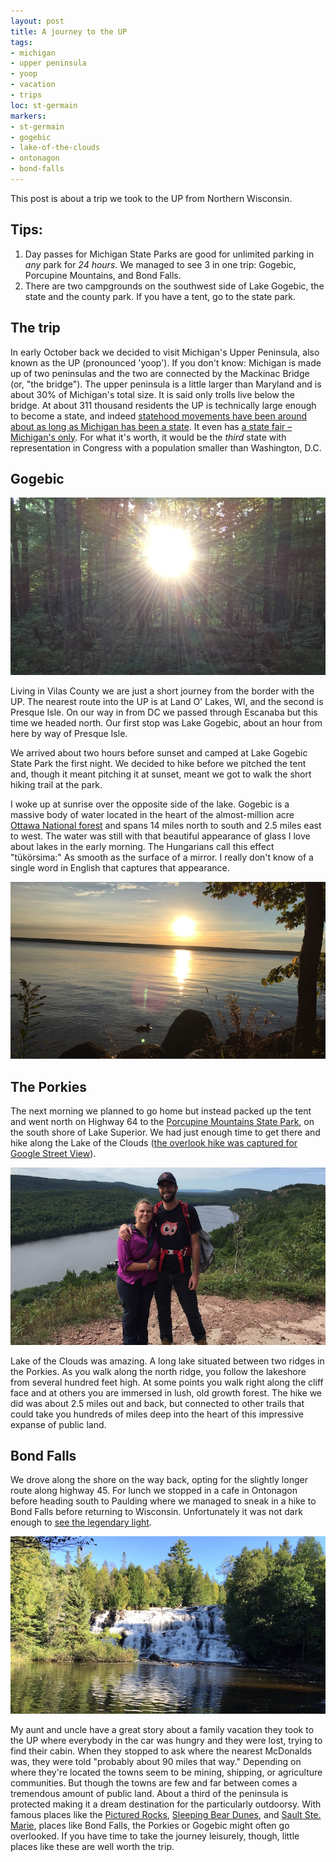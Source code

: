 ```yaml
---
layout: post
title: A journey to the UP
tags:
- michigan
- upper peninsula
- yoop
- vacation
- trips
loc: st-germain
markers:
- st-germain
- gogebic
- lake-of-the-clouds
- ontonagon
- bond-falls
---
```

This post is about a trip we took to the UP from Northern Wisconsin.

## Tips:
1. Day passes for Michigan State Parks are good for unlimited parking in _any_ park for _24 hours._ We managed to see 3 in one trip: Gogebic, Porcupine Mountains, and Bond Falls.
2. There are two campgrounds on the southwest side of Lake Gogebic, the state and the county park. If you have a tent, go to the state park.

## The trip

In early October back we decided to visit Michigan's Upper Peninsula, also known as the UP (pronounced 'yoop'). If you don't know: Michigan is made up of two peninsulas and the two are connected by the Mackinac Bridge (or, "the bridge"). The upper peninsula is a little larger than Maryland and is about 30% of Michigan's total size. It is said only trolls live below the bridge. At about 311 thousand residents the UP is technically large enough to become a state, and indeed [statehood movements have been around about as long as Michigan has been a state](https://en.wikipedia.org/wiki/Superior_(proposed_U.S._state)). It even has [a state fair – Michigan's only](http://www.upstatefair.org/). For what it's worth, it would be the _third_ state with representation in Congress with a population smaller than Washington, D.C.

## Gogebic

![Sun streaks through the trees on the Gogebic hiking trail.](/assets/images/gogebic-hike.jpg)

Living in Vilas County we are just a short journey from the border with the UP. The nearest route into the UP is at Land O' Lakes, WI, and the second is Presque Isle. On our way in from DC we passed through Escanaba but this time we headed north. Our first stop was Lake Gogebic, about an hour from here by way of Presque Isle.

We arrived about two hours before sunset and camped at Lake Gogebic State Park the first night. We decided to hike before we pitched the tent and, though it meant pitching it at sunset, meant we got to walk the short hiking trail at the park.

I woke up at sunrise over the opposite side of the lake. Gogebic is a massive body of water located in the heart of the almost-million acre [Ottawa National forest](https://en.wikipedia.org/wiki/Ottawa_National_Forest) and spans 14 miles north to south and 2.5 miles east to west. The water was still with that beautiful appearance of glass I love about lakes in the early morning. The Hungarians call this effect "tükörsima:" As smooth as the surface of a mirror. I really don't know of a single word in English that captures that appearance.

![Sunrise over Lake Gogebic](/assets/images/gogebic-sunrise.jpg)

## The Porkies

The next morning we planned to go home but instead packed up the tent and went north on Highway 64 to the [Porcupine Mountains State Park](http://www.michigandnr.com/parksandtrails/Details.aspx?type=SPRK&id=426), on the south shore of Lake Superior. We had just enough time to get there and hike along the Lake of the Clouds ([the overlook hike was captured for Google Street View](https://www.google.com/maps/@46.8030344,-89.7641872,3a,75y,95.1h,86.31t/data=!3m6!1e1!3m4!1smEfPuUYddXwiuqDVwpPGkA!2e0!7i13312!8i6656?hl=en-US)).

![Greg and Danielle on the Lake of the Clouds hike.](/assets/images/g-d-lake-o-clouds.jpg)

Lake of the Clouds was amazing. A long lake situated between two ridges in the Porkies. As you walk along the north ridge, you follow the lakeshore from several hundred feet high. At some points you walk right along the cliff face and at others you are immersed in lush, old growth forest. The hike we did was about 2.5 miles out and back, but connected to other trails that could take you hundreds of miles deep into the heart of this impressive expanse of public land.

## Bond Falls

We drove along the shore on the way back, opting for the slightly longer route along highway 45. For lunch we stopped in a cafe in Ontonagon before heading south to Paulding where we managed to sneak in a hike to Bond Falls before returning to Wisconsin. Unfortunately it was not dark enough to [see the legendary light](https://en.wikipedia.org/wiki/Paulding_Light).

![Bond Falls](/assets/images/bond-falls.jpg)

My aunt and uncle have a great story about a family vacation they took to the UP where everybody in the car was hungry and they were lost, trying to find their cabin. When they stopped to ask where the nearest McDonalds was, they were told "probably about 90 miles that way." Depending on where they're located the towns seem to be mining, shipping, or agriculture communities. But though the towns are few and far between comes a tremendous amount of public land. About a third of the peninsula is protected making it a dream destination for the particularly outdoorsy. With famous places like the [Pictured Rocks](http://www.nps.gov/piro/index.htm), [Sleeping Bear Dunes](http://www.nps.gov/slbe/index.htm), and [Sault Ste. Marie](https://en.wikipedia.org/wiki/Sault_Ste._Marie,_Michigan), places like Bond Falls, the Porkies or Gogebic might often go overlooked. If you have time to take the journey leisurely, though, little places like these are well worth the trip.
